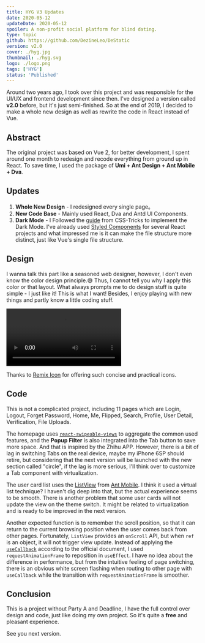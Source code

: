 ```yaml
---
title: HYG V3 Updates
date: 2020-05-12
updateDate: 2020-05-12
spoiler: A non-profit social platform for blind dating.
type: topic
github: https://github.com/DezineLeo/DeStatic
version: v2.0
cover: ./hyg.jpg
thumbnail: ./hyg.svg
logo: ./logo.png
tags: ['HYG']
status: 'Published'
---
```


Around two years ago, I took over this project and was responsible for the UI/UX and frontend development since then. I've designed a version called **v2.0** before, but it's just semi-finished. So at the end of 2019, I decided to make a whole new design as well as rewrite the code in React instead of Vue.

## Abstract

The original project was based on Vue 2, for better development, I spent around one month to redesign and recode everything from ground up in React. To save time, I used the package of **Umi + Ant Design + Ant Mobile + Dva**.

## Updates

1. **Whole New Design** - I redesigned every single page。
2. **New Code Base** - Mainly used React, Dva and Antd UI Components.
3. **Dark Mode** - I Followed the [guide](https://css-tricks.com/a-dark-mode-toggle-with-react-and-themeprovider/) from CSS-Tricks to implement the Dark Mode. I've already used [Styled Components](https://styled-components.com/) for several React projects and what impressed me is it can make the file structure more distinct, just like Vue's single file structure.

## Design

I wanna talk this part like a seasoned web designer, however, I don't even know the color design principle.😅 Thus, I cannot tell you why I apply this color or that layout. What always prompts me to do design stuff is quite simple - I just like it! This is what I want! Besides, I enjoy playing with new things and partly know a little coding stuff.

<video controls>
  <source src="./hyg.webm" type="video/webm">
</video>

Thanks to [Remix Icon](https://remixicon.com/) for offering such concise and practical icons.

## Code

This is not a complicated project, including 11 pages which are Login, Logout, Forget Password, Home, Me, Flipped, Search, Profile, User Detail, Verification, File Uploads.

The homepage uses [`react-swipeable-views`](https://github.com/oliviertassinari/react-swipeable-views) to aggregate the common used features, and the **Popup Filter** is also integrated into the Tab button to save more space. And that is inspired by the Zhihu APP. However, there is a bit of lag in switching Tabs on the real device, maybe my iPhone 6SP should retire, but considering that the next version will be launched with the new section called "circle", if the lag is more serious, I'll think over to customize a Tab component with virtualization.

The user card list uses the [ListView](https://mobile.ant.design/components/list-view-cn/) from [Ant Mobile](https://mobile.ant.design/). I think it used a virtual list technique? I haven't dig deep into that, but the actual experience seems to be smooth. There is another problem that some user cards will not update the view on the theme switch. It might be related to virtualization and is ready to be improved in the next version.

Another expected function is to remember the scroll position, so that it can return to the current browsing position when the user comes back from other pages. Fortunately, `ListView` provides an `onScroll` API, but when `ref` is an object, it will not trigger view update. Instead of applying the [`useCallback`](https://reactjs.org/docs/hooks-reference.html#usecallback) according to the official document, I used `requestAnimationFrame` to reposition in `useEffect`. I have no idea about the difference in performance, but from the intuitive feeling of page switching, there is an obvious white screen flashing when routing to other page with `useCallback` while the transition with `requestAnimationFrame` is smoother.

## Conclusion

This is a project without Party A and Deadline, I have the full control over design and code, just like doing my own project. So it's quite a **free** and pleasant experience.

See you next version.